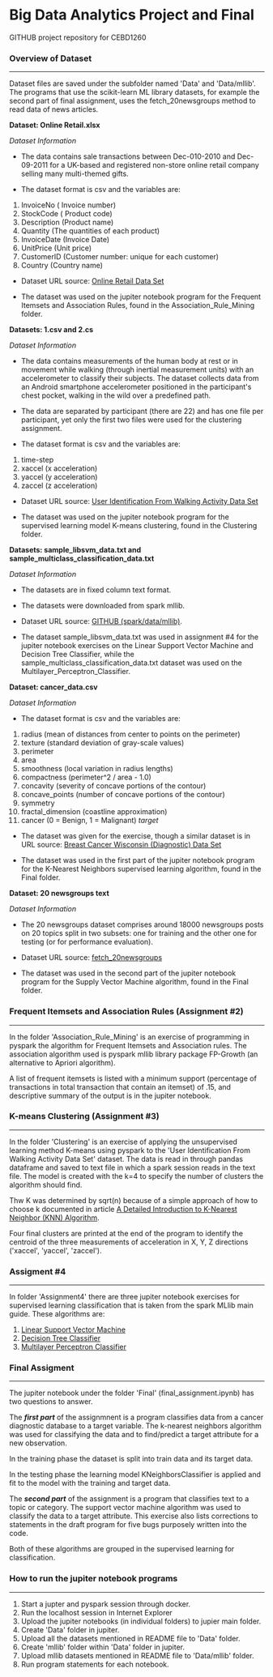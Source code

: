 # Big Data Analytics Project and Final

GITHUB project repository for CEBD1260


### Overview of Dataset ###
---

Dataset files are saved under the subfolder named 'Data' and 'Data/mllib'.  The programs that use the scikit-learn ML library datasets, for example the second part of final assignment, uses the fetch_20newsgroups method to read data of news articles. 


**Dataset: Online Retail.xlsx**

_Dataset Information_

* The data contains sale transactions between Dec-010-2010 and Dec-09-2011 for a UK-based and registered non-store online retail company selling many multi-themed gifts. 

* The dataset format is csv and the variables are: 
1. InvoiceNo ( Invoice number)
2. StockCode ( Product code)
3. Description (Product name)
4. Quantity (The quantities of each product)
5. InvoiceDate (Invoice Date)
6. UnitPrice (Unit price)
7. CustomerID (Customer number: unique for each customer) 
8. Country (Country name)

* Dataset URL source:  [Online Retail Data Set](http://archive.ics.uci.edu/ml/datasets/online+retail)

* The dataset was used on the jupiter notebook program for the Frequent Itemsets and Association Rules, found in the Association_Rule_Mining folder.



**Datasets: 1.csv and 2.cs**

_Dataset Information_

* The data contains measurements of the human body at rest or in movement while walking (through inertial measurement units) with an accelerometer to classify their subjects. The dataset collects data from an Android smartphone accelerometer positioned in the participant's chest pocket, walking in the wild over a predefined path.

* The data are separated by participant (there are 22) and has one file per participant, yet only the first two files were used for the clustering assignment.

* The dataset format is csv and the variables are:
1. time-step
2. xaccel (x acceleration)
3. yaccel (y acceleration) 
4. zaccel (z acceleration)

* Dataset URL source: [User Identification From Walking Activity Data Set](https://archive.ics.uci.edu/ml/datasets/User+Identification+From+Walking+Activity)

* The dataset was used on the jupiter notebook program for the supervised learning model K-means clustering, found in the Clustering folder.



**Datasets: sample_libsvm_data.txt and sample_multiclass_classification_data.txt** 

_Dataset Information_

* The datasets are in fixed column text format.

* The datasets were downloaded from spark mllib.

* Dataset URL source:  [GITHUB (spark/data/mllib)](https://github.com/apache/spark/tree/master/data/mllib).

* The dataset sample_libsvm_data.txt was used in assignment #4 for the jupiter notebook exercises on the Linear Support Vector Machine and Decision Tree Classifier, while the sample_multiclass_classification_data.txt dataset was used on the Multilayer_Perceptron_Classifier.



**Dataset: cancer_data.csv**

_Dataset Information_

* The dataset format is csv and the variables are: 
1. radius (mean of distances from center to points on the perimeter)
2. texture (standard deviation of gray-scale values)
3. perimeter
4. area
5. smoothness (local variation in radius lengths)
6. compactness (perimeter^2 / area - 1.0)
7. concavity (severity of concave portions of the contour)
8. concave_points (number of concave portions of the contour)
9. symmetry
10. fractal_dimension (coastline approximation)
11. cancer (0 = Benign, 1 = Malignant)  *target*

* The dataset was given for the exercise, though a similar dataset is in URL source: [Breast Cancer Wisconsin (Diagnostic) Data Set](http://archive.ics.uci.edu/ml/datasets/Breast+Cancer+Wisconsin+%28Diagnostic%29)

* The dataset was used in the first part of the jupiter notebook program for the K-Nearest Neighbors supervised learning algorithm, found in the Final folder.


**Dataset: 20 newsgroups text**

_Dataset Information_

* The 20 newsgroups dataset comprises around 18000 newsgroups posts on 20 topics split in two subsets: one for training and the other one for testing (or for performance evaluation). 

* Dataset URL source:  [fetch_20newsgroups](http://scikit-learn.org/stable/modules/generated/sklearn.datasets.fetch_20newsgroups.html#sklearn.datasets.fetch_20newsgroups)

* The dataset was used in the second part of the jupiter notebook program for the Supply Vector Machine algorithm, found in the Final folder.



### Frequent Itemsets and Association Rules (Assignment #2) ###
---

In the folder 'Association_Rule_Mining' is an exercise of programming in pyspark the algorithm for Frequent Itemsets and Association rules.  The association algorithm used is pyspark mllib library package FP-Growth (an alternative to Apriori algorithm).

A list of frequent itemsets is listed with a minimum support (percentage of transactions in total transaction that contain an itemset) of .15, and descriptive summary of the output is in the jupiter notebook.



### K-means Clustering (Assignment #3) ###
---

In the folder 'Clustering' is an exercise of applying the unsupervised learning method K-means using pyspark to the 'User Identification From Walking Activity Data Set' dataset. The data is read in through pandas dataframe and saved to text file in which a spark session reads in the text file. 
The model is created with the k=4 to specify the number of clusters the algorithm should find.

Thw K was determined by sqrt(n) because of a simple approach of how to choose k documented in article [A Detailed Introduction to K-Nearest Neighbor (KNN) Algorithm](https://saravananthirumuruganathan.wordpress.com/2010/05/17/a-detailed-introduction-to-k-nearest-neighbor-knn-algorithm/).

Four final clusters are printed at the end of the program to identify the centroid of the three measurements of acceleration in X, Y, Z directions ('xaccel', 'yaccel', 'zaccel').



### Assigment #4 ###
---

In folder 'Assignment4' there are three jupiter notebook exercises for supervised learning classification that is taken from the spark MLlib main guide.
These algorithms are:
1. [Linear Support Vector Machine](https://spark.apache.org/docs/latest/ml-classification-regression.html#linear-support-vector-machine)
2. [Decision Tree Classifier](https://spark.apache.org/docs/2.1.0/ml-classification-regression.html#decision-tree-classifier)
3. [Multilayer Perceptron Classifier](https://spark.apache.org/docs/latest/ml-classification-regression.html#multilayer-perceptron-classifier)



### Final Assigment ###
---
The jupiter notebook under the folder 'Final' (final_assignment.ipynb) has two questions to answer. 

The **_first part_** of the assignmnent is a program classifies data from a cancer diagnostic database to a target variable.  The k-nearest neighbors algorithm was used for classifying the data and to find/predict a target attribute for a new observation.

In the training phase the dataset is split into train data and its target data. 

In the testing phase the learning model KNeighborsClassifier is applied and fit to the model with the training and target data.


The **_second part_** of the assignment is a program that classifies text to a topic or category.  The support vector machine algorithm was used to classify the data to a target attribute. This exercise also lists corrections to statements in the draft program for five bugs purposely written into the code.

Both of these algorithms are grouped in the supervised learning for classification.


### How to run the jupiter notebook programs ###
---

1. Start a jupter and pyspark session through docker.
2. Run the localhost session in Internet Explorer
3. Upload the jupiter notebooks (in individual folders) to jupier main folder.
4. Create 'Data' folder in jupiter.
5. Upload all the datasets mentioned in README file to 'Data' folder.
6. Create 'mllib' folder within 'Data' folder in jupiter.
7. Upload mllib datasets mentioned in README file to 'Data/mllib' folder.
8. Run program statements for each notebook.




